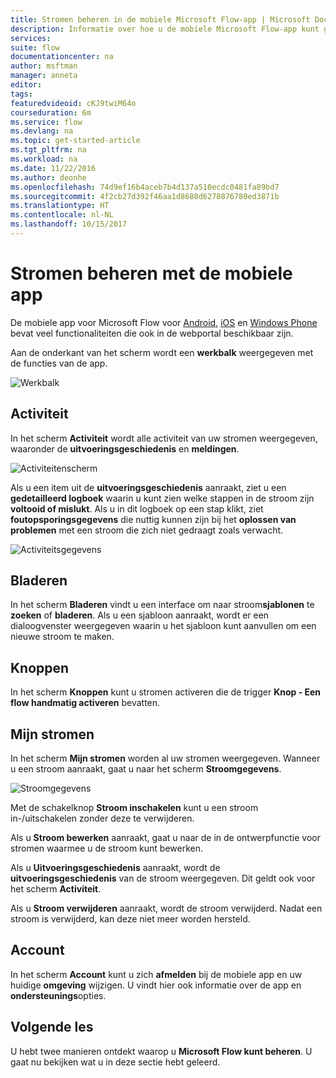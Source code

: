 ```yaml
---
title: Stromen beheren in de mobiele Microsoft Flow-app | Microsoft Docs
description: Informatie over hoe u de mobiele Microsoft Flow-app kunt gebruiken voor het beheren van stromen.
services: 
suite: flow
documentationcenter: na
author: msftman
manager: anneta
editor: 
tags: 
featuredvideoid: cKJ9twiM64o
courseduration: 6m
ms.service: flow
ms.devlang: na
ms.topic: get-started-article
ms.tgt_pltfrm: na
ms.workload: na
ms.date: 11/22/2016
ms.author: deonhe
ms.openlocfilehash: 74d9ef16b4aceb7b4d137a510ecdc0481fa89bd7
ms.sourcegitcommit: 4f2cb27d392f46aa1d8680d6278876780ed3871b
ms.translationtype: HT
ms.contentlocale: nl-NL
ms.lasthandoff: 10/15/2017
---
```

# <a name="manage-flows-with-the-mobile-app"></a>Stromen beheren met de mobiele app
De mobiele app voor Microsoft Flow voor [Android](https://aka.ms/flowmobiledocsandroid), [iOS](https://aka.ms/flowmobiledocsios) en [Windows Phone](https://aka.ms/flowmobilewindows) bevat veel functionaliteiten die ook in de webportal beschikbaar zijn.

Aan de onderkant van het scherm wordt een **werkbalk** weergegeven met de functies van de app.

![Werkbalk](./media/learning-manage-mobile/mobile-toolbar.png)

## <a name="activity"></a>Activiteit
In het scherm **Activiteit** wordt alle activiteit van uw stromen weergegeven, waaronder de **uitvoeringsgeschiedenis** en **meldingen**.

![Activiteitenscherm](./media/learning-manage-mobile/flow-activity.png)

Als u een item uit de **uitvoeringsgeschiedenis** aanraakt, ziet u een **gedetailleerd logboek** waarin u kunt zien welke stappen in de stroom zijn **voltooid of mislukt**.  Als u in dit logboek op een stap klikt, ziet **foutopsporingsgegevens** die nuttig kunnen zijn bij het **oplossen van problemen** met een stroom die zich niet gedraagt zoals verwacht.

![Activiteitsgegevens](./media/learning-manage-mobile/activity-details.png)

## <a name="browse"></a>Bladeren
In het scherm **Bladeren** vindt u een interface om naar stroom**sjablonen** te **zoeken** of **bladeren**.  Als u een sjabloon aanraakt, wordt er een dialoogvenster weergegeven waarin u het sjabloon kunt aanvullen om een nieuwe stroom te maken. 

## <a name="buttons"></a>Knoppen
In het scherm **Knoppen** kunt u stromen activeren die de trigger **Knop - Een flow handmatig activeren** bevatten.

## <a name="my-flows"></a>Mijn stromen
In het scherm **Mijn stromen** worden al uw stromen weergegeven.  Wanneer u een stroom aanraakt, gaat u naar het scherm **Stroomgegevens**.

![Stroomgegevens](./media/learning-manage-mobile/flow-details.png)

Met de schakelknop **Stroom inschakelen** kunt u een stroom in-/uitschakelen zonder deze te verwijderen.

Als u **Stroom bewerken** aanraakt, gaat u naar de in de ontwerpfunctie voor stromen waarmee u de stroom kunt bewerken.

Als u **Uitvoeringsgeschiedenis** aanraakt, wordt de **uitvoeringsgeschiedenis** van de stroom weergegeven. Dit geldt ook voor het scherm **Activiteit**.

Als u **Stroom verwijderen** aanraakt, wordt de stroom verwijderd.  Nadat een stroom is verwijderd, kan deze niet meer worden hersteld.

## <a name="account"></a>Account
In het scherm **Account** kunt u zich **afmelden** bij de mobiele app en uw huidige **omgeving** wijzigen.  U vindt hier ook informatie over de app en **ondersteunings**opties.

## <a name="next-lesson"></a>Volgende les
U hebt twee manieren ontdekt waarop u **Microsoft Flow kunt beheren**.  U gaat nu bekijken wat u in deze sectie hebt geleerd.


